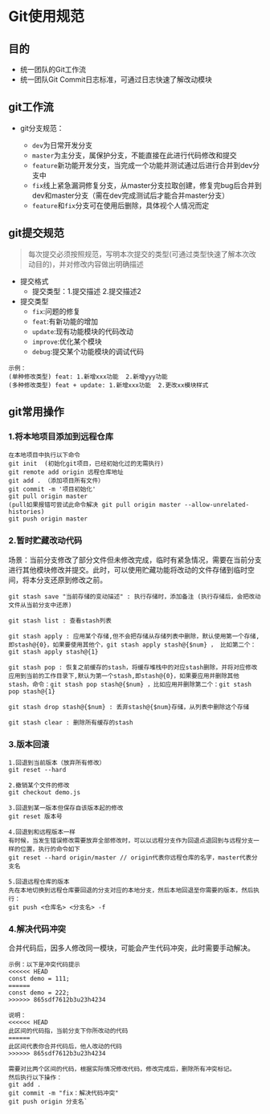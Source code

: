 # Git使用规范

## 目的

- 统一团队的Git工作流
- 统一团队Git Commit日志标准，可通过日志快速了解改动模块

## git工作流

- git分支规范：

  - `dev`为日常开发分支
  - `master`为主分支，属保护分支，不能直接在此进行代码修改和提交
  - `feature`新功能开发分支，当完成一个功能并测试通过后进行合并到dev分支中
  - `fix`线上紧急漏洞修复分支，从master分支拉取创建，修复完bug后合并到dev和master分支（需在dev完成测试后才能合并master分支）

  * `feature`和`fix`分支可在使用后删除，具体视个人情况而定

## git提交规范

> 每次提交必须按照规范，写明本次提交的类型(可通过类型快速了解本次改动目的)，并对修改内容做出明确描述

- 提交格式
  - 提交类型：1.提交描述  2.提交描述2
- 提交类型
  - `fix`:问题的修复
  - `feat`:有新功能的增加
  - `update`:现有功能模块的代码改动
  - `improve`:优化某个模块
  - `debug`:提交某个功能模块的调试代码

```
示例：
(单种修改类型) feat: 1.新增xxx功能  2.新增yyy功能
(多种修改类型) feat + update: 1.新增xxx功能  2.更改xx模块样式
```



## git常用操作

### 1.将本地项目添加到远程仓库

```
在本地项目中执行以下命令
git init  (初始化git项目，已经初始化过的无需执行)
git remote add origin 远程仓库地址
git add . （添加项目所有文件）
git commit -m '项目初始化'
git pull origin master 
(pull如果报错可尝试此命令解决 git pull origin master --allow-unrelated-histories)
git push origin master
```

### 2.暂时贮藏改动代码

场景：当前分支修改了部分文件但未修改完成，临时有紧急情况，需要在当前分支进行其他模块修改并提交。此时，可以使用贮藏功能将改动的文件存储到临时空间，将本分支还原到修改之前。

```
git stash save "当前存储的变动描述" : 执行存储时，添加备注 (执行存储后，会把改动文件从当前分支中还原)

git stash list : 查看stash列表

git stash apply : 应用某个存储,但不会把存储从存储列表中删除，默认使用第一个存储,即stash@{0}，如果要使用其他个，git stash apply stash@{$num} ， 比如第二个：git stash apply stash@{1} 

git stash pop : 恢复之前缓存的stash，将缓存堆栈中的对应stash删除，并将对应修改应用到当前的工作目录下,默认为第一个stash,即stash@{0}，如果要应用并删除其他stash，命令：git stash pop stash@{$num} ，比如应用并删除第二个：git stash pop stash@{1}

git stash drop stash@{$num} : 丢弃stash@{$num}存储，从列表中删除这个存储

git stash clear : 删除所有缓存的stash
```

### 3.版本回滚

```
1.回退到当前版本（放弃所有修改）
git reset --hard

2.撤销某个文件的修改
git checkout demo.js

3.回退到某一版本但保存自该版本起的修改
git reset 版本号

4.回退到和远程版本一样
有时候，当发生错误修改需要放弃全部修改时，可以以远程分支作为回退点退回到与远程分支一样的位置，执行的命令如下
git reset --hard origin/master // origin代表你远程仓库的名字，master代表分支名

5.回退远程仓库的版本
先在本地切换到远程仓库要回退的分支对应的本地分支，然后本地回退至你需要的版本，然后执行：
git push <仓库名> <分支名> -f 
```

### 4.解决代码冲突

合并代码后，因多人修改同一模块，可能会产生代码冲突，此时需要手动解决。

```
示例：以下是冲突代码提示
<<<<<< HEAD
const demo = 111; 
======
const demo = 222;
>>>>>> 865sdf7612b3u23h4234

说明：
<<<<<< HEAD
此区间的代码指，当前分支下你所改动的代码
======
此区间代表你合并代码后，他人改动的代码
>>>>>> 865sdf7612b3u23h4234

需要对比两个区间的代码，根据实际情况修改代码，修改完成后，删除所有冲突标记。
然后执行以下操作：
git add .
git commit -m "fix：解决代码冲突"
git push origin 分支名`
```

